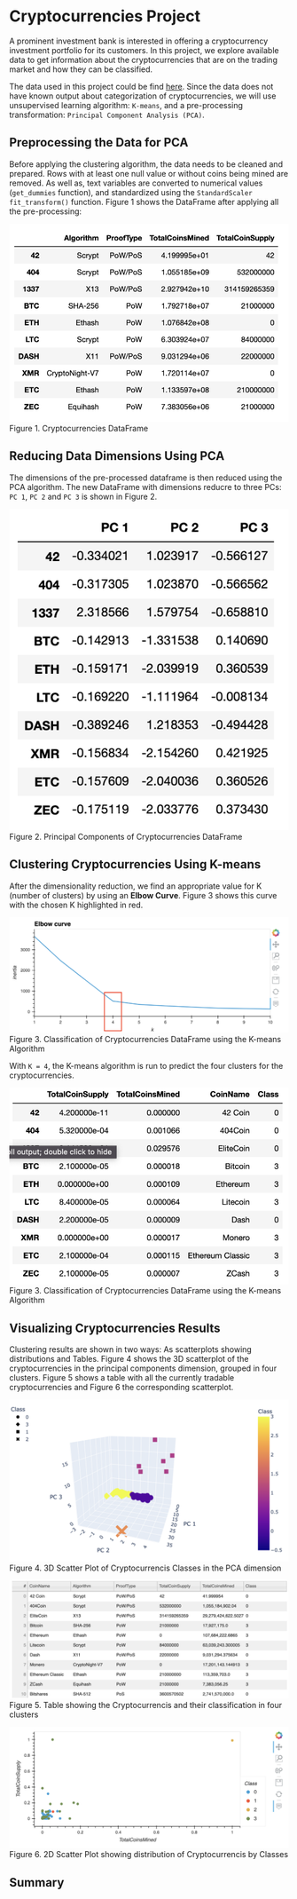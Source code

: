 # Cryptocurrencies Project

A prominent investment bank is interested in offering a cryptocurrency investment portfolio for its customers.  In this project, we explore available data to get information about the cryptocurrencies that are on the trading market and how they can be classified.

The data used in this project could be find [here](Resources/crypto_data.csv). Since the data does not have known output about categorization of cryptocurrencies, we will use unsupervised learning algorithm: `K-means`, and a pre-processing transformation: `Principal Component Analysis (PCA)`.

## Preprocessing the Data for PCA

Before applying the clustering algorithm, the data needs to be cleaned and prepared. Rows with at least one null value or without coins being mined are removed. As well as, text variables are converted to numerical values (`get_dummies` function), and standardized using the `StandardScaler fit_transform()` function.  Figure 1 shows the DataFrame after applying all the pre-processing:

![data](Images/crypto_df.png)
Figure 1. Cryptocurrencies DataFrame

## Reducing Data Dimensions Using PCA

The dimensions of the pre-processed dataframe is then reduced using the PCA algorithm. The new DataFrame with dimensions reducre to three PCs: `PC 1`, `PC 2` and `PC 3` is shown in Figure 2.

![pca](Images/pcs_df.png)
Figure 2. Principal Components of Cryptocurrencies DataFrame

## Clustering Cryptocurrencies Using K-means 

After the dimensionality reduction, we find an appropriate value for K (number of clusters) by using an **Elbow Curve**. Figure 3 shows this curve with the chosen K highlighted in red.

![elbow](Images/elbowCurve.png)
Figure 3. Classification of Cryptocurrencies DataFrame using the K-means Algorithm

With  `K = 4`, the K-means algorithm is run to predict the four clusters for the cryptocurrencies.

![clustering](Images/clustered_wClasses.png)
Figure 3. Classification of Cryptocurrencies DataFrame using the K-means Algorithm

## Visualizing Cryptocurrencies Results

Clustering results are shown in two ways: As scatterplots showing distributions and Tables. Figure 4 shows the 3D scatterplot of the cryptocurrencies in the principal components dimension, grouped in four clusters. 
Figure 5 shows a table with all the currently tradable cryptocurrencies and Figure 6 the corresponding scatterplot.

![3dplot](Images/3dScatterPlot.png)
Figure 4. 3D Scatter Plot of Cryptocurrencis Classes in the PCA dimension

![hvplotT](Images/hvplotTable.png)
Figure 5. Table showing the Cryptocurrencis and their classification in four clusters

![hvplot](Images/hvScatterPlot.png)
Figure 6. 2D Scatter Plot showing distribution of Cryptocurrencis by Classes

## Summary

